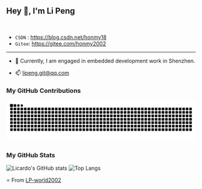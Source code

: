 
## Hey 👋, I'm Li Peng


<div>&nbsp;</div>

- `CSDN` :  https://blog.csdn.net/honmy18
- `Gitee`:  https://gitee.com/honmy2002

---

- 💼 Currently, I am engaged in embedded development work in Shenzhen.

- 📫 lipeng.git@qq.com

### My GitHub Contributions

<picture>
  <source media="(prefers-color-scheme: dark)" srcset="https://raw.githubusercontent.com/LP-world2002/LP-world2002/output/github-contribution-grid-snake-dark.svg">
  <source media="(prefers-color-scheme: light)" srcset="https://raw.githubusercontent.com/LP-world2002/LP-world2002/output/github-contribution-grid-snake.svg">
  <img alt="github contribution grid snake animation" src="https://raw.githubusercontent.com/LP-world2002/LP-world2002/output/github-contribution-grid-snake.svg">
</picture>

### My GitHub Stats

![Licardo's GitHub stats](https://github-readme-stats.vercel.app/api?username=LP-world2002&show_icons=true)
![Top Langs](https://github-readme-stats.vercel.app/api/top-langs/?username=LP-world2002&layout=compact)

⭐️ From [LP-world2002](https://github.com/LP-world2002)
